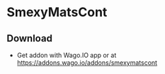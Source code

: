 # SmexyMatsCont
## Download
- Get addon with Wago.IO app or at https://addons.wago.io/addons/smexymatscont
